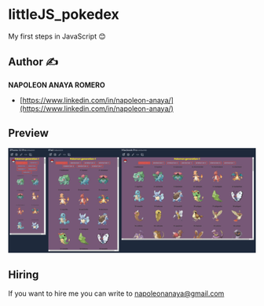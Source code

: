 # littleJS_pokedex
My first steps in JavaScript 😊

## Author ✍

**NAPOLEON ANAYA ROMERO**

-	[https://www.linkedin.com/in/napoleon-anaya/](https://www.linkedin.com/in/napoleon-anaya/)

## Preview 

![..](https://github.com/alucart2005/littleJS_pokedex/blob/main/images/preview.jpg?raw=true)

## Hiring 
If you want to hire me you can write to napoleonanaya@gmail.com
